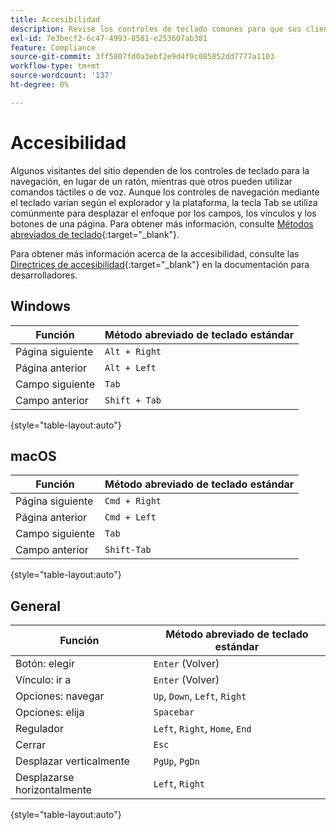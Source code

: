 ```yaml
---
title: Accesibilidad
description: Revise los controles de teclado comunes para que sus clientes puedan navegar por el sitio.
exl-id: 7e3becf2-6c47-4993-8581-e253607ab381
feature: Compliance
source-git-commit: 3ff5807fd0a3ebf2e9d4f9c085852dd7777a1103
workflow-type: tm+mt
source-wordcount: '137'
ht-degree: 0%

---
```


# Accesibilidad

Algunos visitantes del sitio dependen de los controles de teclado para la navegación, en lugar de un ratón, mientras que otros pueden utilizar comandos táctiles o de voz. Aunque los controles de navegación mediante el teclado varían según el explorador y la plataforma, la tecla Tab se utiliza comúnmente para desplazar el enfoque por los campos, los vínculos y los botones de una página. Para obtener más información, consulte [Métodos abreviados de teclado][1]{:target=&quot;_blank&quot;}.

Para obtener más información acerca de la accesibilidad, consulte las [Directrices de accesibilidad][2]{:target=&quot;_blank&quot;} en la documentación para desarrolladores.

## Windows

| Función | Método abreviado de teclado estándar |
|--- |--- |
| Página siguiente | `Alt + Right` |
| Página anterior | `Alt + Left` |
| Campo siguiente | `Tab` |
| Campo anterior | `Shift + Tab` |

{style="table-layout:auto"}

## macOS

| Función | Método abreviado de teclado estándar |
|--- |--- |
| Página siguiente | `Cmd + Right` |
| Página anterior | `Cmd + Left` |
| Campo siguiente | `Tab` |
| Campo anterior | `Shift-Tab` |

{style="table-layout:auto"}

## General

| Función | Método abreviado de teclado estándar |
|--- |--- |
| Botón: elegir | `Enter` (Volver) |
| Vínculo: ir a | `Enter` (Volver) |
| Opciones: navegar | `Up`, `Down`, `Left`, `Right` |
| Opciones: elija | `Spacebar` |
| Regulador | `Left`, `Right`, `Home`, `End` |
| Cerrar | `Esc` |
| Desplazar verticalmente | `PgUp`, `PgDn` |
| Desplazarse horizontalmente | `Left`, `Right` |

{style="table-layout:auto"}

[1]: https://en.wikipedia.org/wiki/Table_of_keyboard_shortcuts
[2]: https://developer.adobe.com/commerce/admin-developer/pattern-library/general/accessibility-guidelines/
